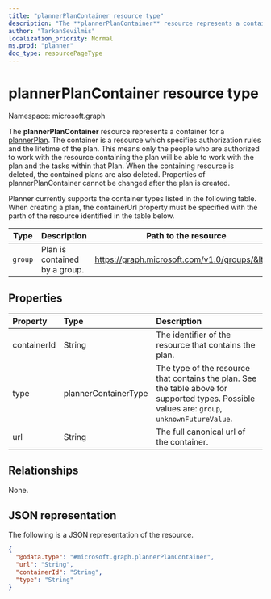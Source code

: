 ```yaml
---
title: "plannerPlanContainer resource type"
description: "The **plannerPlanContainer** resource represents a container for a plannerPlan. The container is a resource which specifies authorization rules and the lifetime of the plan. This means only the people who are authorized to work with the resource containing the plan will be able to work with the plan and the tasks within that Plan."
author: "TarkanSevilmis"
localization_priority: Normal
ms.prod: "planner"
doc_type: resourcePageType
---
```


# plannerPlanContainer resource type

Namespace: microsoft.graph

The **plannerPlanContainer** resource represents a container for a [plannerPlan](plannerPlan.md). The container is a resource which specifies authorization rules and the lifetime of the plan. This means only the people who are authorized to work with the resource containing the plan will be able to work with the plan and the tasks within that Plan. When the containing resource is deleted, the contained plans are also deleted. Properties of plannerPlanContainer cannot be changed after the plan is created.

Planner currently supports the container types listed in the following table. When creating a plan, the containerUrl property must be specified with the parth of the resource identified in the table below.

|Type|Description|Path to the resource|
|----|-----------|--------------------|
|`group`| Plan is contained by a group.| https://graph.microsoft.com/v1.0/groups/&lt;id&gt;|

## Properties
|Property|Type|Description|
|:---|:---|:---|
|containerId|String|The identifier of the resource that contains the plan.|
|type|plannerContainerType| The type of the resource that contains the plan. See the table above for supported types. Possible values are: `group`, `unknownFutureValue`.|
|url|String|The full canonical url of the container.|

## Relationships
None.

## JSON representation
The following is a JSON representation of the resource.
<!-- {
  "blockType": "resource",
  "@odata.type": "microsoft.graph.plannerPlanContainer"
}
-->
``` json
{
  "@odata.type": "#microsoft.graph.plannerPlanContainer",
  "url": "String",
  "containerId": "String",
  "type": "String"
}
```


